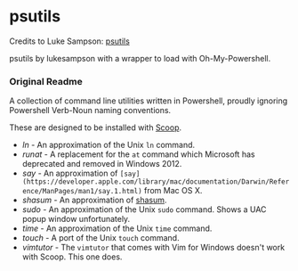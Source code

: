 psutils
=======
Credits to Luke Sampson: [psutils](https://github.com/lukesampson/psutils)

psutils by lukesampson with a wrapper to load with Oh-My-Powershell.

### Original Readme

A collection of command line utilities written in Powershell, proudly ignoring Powershell Verb-Noun naming conventions.

These are designed to be installed with [Scoop](http://scoop.sh).

* *ln* - An approximation of the Unix `ln` command.
* *runat* - A replacement for the `at` command which Microsoft has deprecated and removed in Windows 2012.
* *say* - An approximation of `[say](https://developer.apple.com/library/mac/documentation/Darwin/Reference/ManPages/man1/say.1.html)` from Mac OS X.
* *shasum* - An approximation of [shasum](http://linux.die.net/man/1/shasum).
* *sudo* - An approximation of the Unix `sudo` command. Shows a UAC popup window unfortunately.
* *time* - An approximation of the Unix `time` command.
* *touch* - A port of the Unix `touch` command.
* *vimtutor* - The `vimtutor` that comes with Vim for Windows doesn't work with Scoop. This one does.
